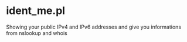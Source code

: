 # ident_me.pl
Showing your public IPv4 and IPv6 addresses and give you informations from nslookup and whois
